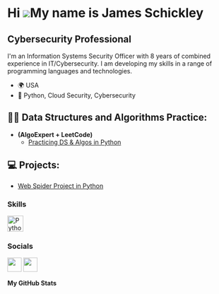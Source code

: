 Hi ![](https://user-images.githubusercontent.com/18350557/176309783-0785949b-9127-417c-8b55-ab5a4333674e.gif)My name is James Schickley
=======================================================================================================================================

Cybersecurity Professional
---------------------------------------------

I'm an Information Systems Security Officer with 8 years of combined experience in IT/Cybersecurity. I am developing my skills in a range of programming languages and technologies.

* 🌍  USA
* 🧠  Python, Cloud Security, Cybersecurity  

<h2>👨‍💻 Data Structures and Algorithms Practice:</h2>

- <b>(AlgoExpert + LeetCode)</b>
  - [Practicing DS & Algos in Python](https://github.com/Jim-Journey/Algorithms-Practice)

<h2>💻 Projects:</h2>

- [Web Spider Project in Python](https://github.com/Jim-Journey/Web-Spider-Project)


### Skills

<p align="left">
<a href="https://www.python.org/" target="_blank" rel="noreferrer"><img src="https://raw.githubusercontent.com/danielcranney/readme-generator/main/public/icons/skills/python-colored.svg" width="36" height="36" alt="Python" /></a>
</p>

### Socials

<p align="left"> <a href="https://www.github.com/jim-journey" target="_blank" rel="noreferrer"><img src="https://raw.githubusercontent.com/danielcranney/readme-generator/main/public/icons/socials/github.svg" width="32" height="32" /></a> <a href="https://www.linkedin.com/in/james-schickley" target="_blank" rel="noreferrer"><img src="https://raw.githubusercontent.com/danielcranney/readme-generator/main/public/icons/socials/linkedin.svg" width="32" height="32" /></a></p>

<b>My GitHub Stats</b>
